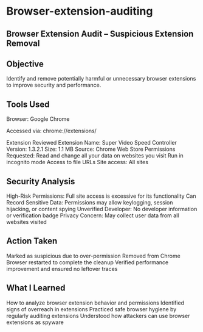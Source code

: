 # Browser-extension-auditing

## Browser Extension Audit – Suspicious Extension Removal

## Objective
Identify and remove potentially harmful or unnecessary browser extensions to improve security and performance.

## Tools Used
Browser: Google Chrome

Accessed via: chrome://extensions/

 Extension Reviewed
Extension Name: Super Video Speed Controller
Version: 1.3.2.1
Size: 1.1 MB
Source: Chrome Web Store
Permissions Requested:
Read and change all your data on websites you visit
Run in incognito mode
Access to file URLs
Site access: All sites

## Security Analysis
 High-Risk Permissions: Full site access is excessive for its functionality
Can Record Sensitive Data: Permissions may allow keylogging, session hijacking, or content spying
Unverified Developer: No developer information or verification badge
Privacy Concern: May collect user data from all websites visited

## Action Taken
Marked as suspicious due to over-permission
Removed from Chrome
Browser restarted to complete the cleanup
Verified performance improvement and ensured no leftover traces

## What I Learned
How to analyze browser extension behavior and permissions
Identified signs of overreach in extensions
Practiced safe browser hygiene by regularly auditing extensions
Understood how attackers can use browser extensions as spyware
